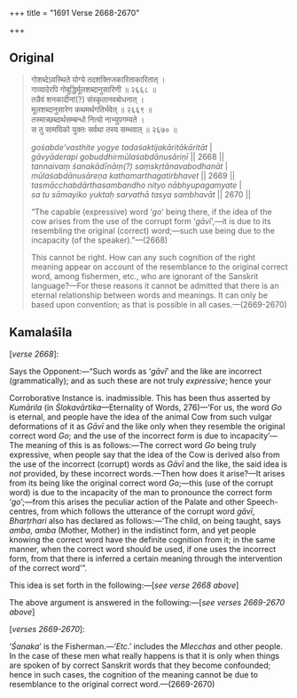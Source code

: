 +++
title = "1691 Verse 2668-2670"

+++
## Original 
>
> गोशब्देऽवस्थिते योग्ये तदशक्तिजकारिताकारितात् ।  
> गाव्यादेरपि गोबुद्धिर्मूलशब्दानुसारिणी ॥ २६६८ ॥  
> तन्नैवं शनकादीनां(?) संस्कृतानवबोधनात् ।  
> मूलशब्दानुसारेण कथमर्थगतिर्भवेत् ॥ २६६९ ॥  
> तस्माच्छब्दार्थसम्बन्धो नित्यो नाभ्युपगम्यते ।  
> स तु सामयिको युक्तः सर्वथा तस्य सम्भवात् ॥ २६७० ॥ 
>
> *gośabde'vasthite yogye tadaśaktijakāritākāritāt* \|  
> *gāvyāderapi gobuddhirmūlaśabdānusāriṇī* \|\| 2668 \|\|  
> *tannaivaṃ śanakādīnāṃ(?) saṃskṛtānavabodhanāt* \|  
> *mūlaśabdānusāreṇa kathamarthagatirbhavet* \|\| 2669 \|\|  
> *tasmācchabdārthasambandho nityo nābhyupagamyate* \|  
> *sa tu sāmayiko yuktaḥ sarvathā tasya sambhavāt* \|\| 2670 \|\| 
>
> “The capable (expressive) word ‘*go*’ being there, if the idea of the cow arises from the use of the corrupt form ‘*gāvī*’,—it is due to its resembling the original (correct) word;—such use being due to the incapacity (of the speaker).”—(2668) 
>
> This cannot be right. How can any such cognition of the right meaning appear on account of the resemblance to the original correct word, among fishermen, etc., who are ignorant of the Sanskrit language?—For these reasons it cannot be admitted that there is an eternal relationship between words and meanings. It can only be based upon convention; as that is possible in all cases.—(2669-2670)



## Kamalaśīla

[*verse 2668*]:

Says the Opponent:—“Such words as ‘*gāvī*’ and the like are incorrect (grammatically); and as such these are not truly *expressive*; hence your

Corroborative Instance is. inadmissible. This has been thus asserted by *Kumārila* (in *Ślokavārtika*—Eternality of Words, 276)—‘For us, the word *Go* is eternal, and people have the idea of the animal Cow from such vulgar deformations of it as *Gāvī* and the like only when they resemble the original correct word *Go*; and the use of the incorrect form is due to incapacity’—The meaning of this is as follows:—The correct word *Go* being truly expressive, when people say that the idea of the Cow is derived also from the use of the incorrect (corrupt) words as *Gāvī* and the like, the said idea is *not* provided, by these incorrect words.—Then how does it arise?—It arises from its being like the original correct word *Go*;—this (use of the corrupt word) is due to the incapacity of the man to pronounce the correct form ‘*go*’;—from this arises the peculiar action of the Palate and other Speech-centres, from which follows the utterance of the corrupt word *gāvī*, *Bharṭrhari* also has declared as follows:—‘The child, on being taught, says *amba*, *amba* (Mother, Mother) in the indistinct form, and yet people knowing the correct word have the definite cognition from it; in the same manner, when the correct word should be used, if one uses the incorrect form, from that there is inferred a certain meaning through the intervention of the correct word’”.

This idea is set forth in the following:—[*see verse 2668* *above*]

The above argument is answered in the following:—[*see verses 2669-2670 above*]

[*verses 2669-2670*]:

‘*Śanaka*’ is the Fisherman.—‘*Etc*.’ includes the *Mlecchas* and other people. In the case of these men what really happens is that it is only when things are spoken of by correct Sanskrit words that they become confounded; hence in such cases, the cognition of the meaning cannot be due to resemblance to the original correct word.—(2669-2670)



